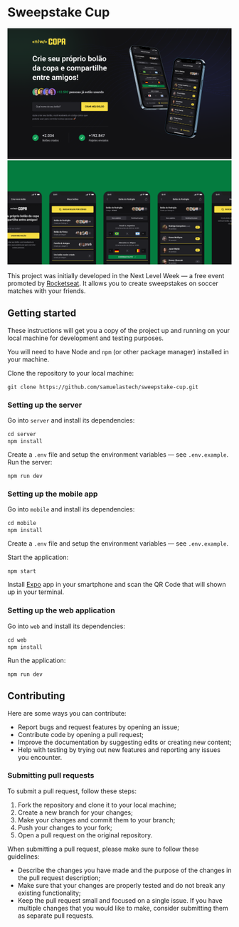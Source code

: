 # Sweepstake Cup

![web](web.png)
![mobile](mobile.png)

This project was initially developed in the Next Level Week — a free event promoted by [Rocketseat](https://github.com/Rocketseat). It allows you to create sweepstakes on soccer matches with your friends.

## Getting started

These instructions will get you a copy of the project up and running on your local machine for development and testing purposes.

You will need to have Node and `npm` (or other package manager) installed in your machine.

Clone the repository to your local machine:

```shell
git clone https://github.com/samuelastech/sweepstake-cup.git
```

### Setting up the server

Go into `server` and install its dependencies:

```shell
cd server
npm install
```

Create a `.env` file and setup the environment variables — see `.env.example`.
Run the server:

```shell
npm run dev
```

### Setting up the mobile app

Go into `mobile` and install its dependencies:

```shell
cd mobile
npm install
```

Create a `.env` file and setup the environment variables — see `.env.example`.

Start the application:

```shell
npm start
```

Install [Expo](https://play.google.com/store/apps/details?id=host.exp.exponent&hl=pt_BR&gl=US) app in your smartphone and scan the QR Code that will shown up in your terminal.

### Setting up the web application

Go into `web` and install its dependencies:

```shell
cd web
npm install
```

Run the application:

```shell
npm run dev
```

## Contributing

Here are some ways you can contribute:

- Report bugs and request features by opening an issue;
- Contribute code by opening a pull request;
- Improve the documentation by suggesting edits or creating new content;
- Help with testing by trying out new features and reporting any issues you encounter.

### Submitting pull requests

To submit a pull request, follow these steps:

1. Fork the repository and clone it to your local machine;
2. Create a new branch for your changes;
3. Make your changes and commit them to your branch;
4. Push your changes to your fork;
5. Open a pull request on the original repository.

When submitting a pull request, please make sure to follow these guidelines:

- Describe the changes you have made and the purpose of the changes in the pull request description;
- Make sure that your changes are properly tested and do not break any existing functionality;
- Keep the pull request small and focused on a single issue. If you have multiple changes that you would like to make, consider submitting them as separate pull requests.